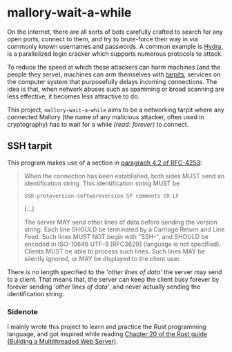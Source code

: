 # mallory-wait-a-while

On the internet, there are all sorts of bots carefully crafted to search for any open ports, connect to them, and try to brute-force their way in via commonly known usernames and passwords. A common example is [Hydra](https://www.kali.org/tools/hydra/), is a parallelized login cracker which supports numerous protocols to attack. 

To reduce the speed at which these attackers can harm machines (and the people they serve), machines can arm themselves with [tarpits](https://en.wikipedia.org/wiki/Tarpit_(networking)), services on the computer system that purposefully delays incoming connections. The idea is that, when network abuses such as spamming or broad scanning are less effective, it becomes less attractive to do.

This project, ```mallory-wait-a-while``` aims to be a networking tarpit where any connected Mallory (the name of any malicious attacker, often used in cryptography) has to wait for a while _(read: forever)_ to connect.

## SSH tarpit
This program makes use of a section in [paragraph 4.2 of RFC-4253](https://datatracker.ietf.org/doc/html/rfc4253#section-4.2):
> When the connection has been established, both sides MUST send an identification string.  This identification string MUST be 
>
> ```SSH-protoversion-softwareversion SP comments CR LF```
>
> [...]
> 
> The server MAY send other lines of data before sending the version string.  Each line SHOULD be terminated by a Carriage Return and Line Feed.  Such lines MUST NOT begin with "SSH-", and SHOULD be encoded in ISO-10646 UTF-8 [RFC3629] (language is not specified).  Clients MUST be able to process such lines.  Such lines MAY be silently ignored, or MAY be displayed to the client user.

There is no length specified to the _'other lines of data'_ the server may send to a client. That means that, the server can keep the client busy forever by forever sending _'other lines of data'_, and never actually sending the identification string.

### Sidenote
I mainly wrote this project to learn and practice the Rust programming language, and got inspired while reading [Chapter 20 of the Rust guide (Building a Multithreaded Web Server)](https://doc.rust-lang.org/book/ch20-00-final-project-a-web-server.html).